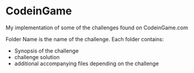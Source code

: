 # CodeinGame
My implementation of some of the challenges found on CodeinGame.com



Folder Name is the name of the challenge.
Each folder contains:
- Synopsis of the challenge
- challenge solution
- additional accompanying files depending on the challenge
